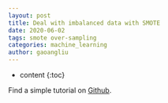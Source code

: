 ```yaml
---
layout: post
title: Deal with imbalanced data with SMOTE
date: 2020-06-02
tags: smote over-sampling
categories: machine_learning
author: gaoangliu
---
```

* content
{:toc}


Find a simple tutorial on [Github](https://github.com/gaoangliu/AA_ipynb/blob/master/Deal_with_imbalanced_data_with_SMOTE.ipynb).



